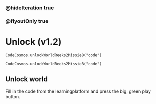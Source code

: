 ### @hideIteration true
### @flyoutOnly true
# Unlock (v1.2)
```blocks
CodeCosmos.unlockWorldReeks2Missie8("code")
```

```template
CodeCosmos.unlockWorldReeks2Missie8("code")
```

## Unlock world
Fill in the code from the learningplatform and press the big, green play button.